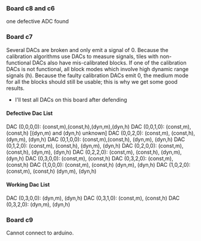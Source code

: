 ### Board c8 and c6

one defective ADC found

### Board c7

Several DACs are broken and only emit a signal of 0. Because the calibration algorithms use DACs to measure signals, tiles with non-functional DACs also have mis-calibrated blocks. If one of the calibration DACs is not functional, all block modes which involve high dynamic range signals (h). Because the faulty calibration DACs emit 0, the medium mode for all the blocks should still be usable; this is why we get some good results.

- I'll test all DACs on this board after defending

#### Defective Dac List
DAC (0,0,0,0): (const,m),(const,h),(dyn,m),(dyn,h)
DAC (0,0,1,0): (const,m), (const,h) [(dyn,m) and (dyn,h) unknown]
DAC (0,0,2,0): (const,m), (const,h), (dyn,m), (dyn,h)
DAC (0,1,0,0): (const,m),(const,h), (dyn,m), (dyn,h)
DAC (0,1,2,0): (const,m), (const,h), (dyn,m), (dyn,h)
DAC (0,2,0,0): (const,m), (const,h), (dyn,m), (dyn,h)
DAC (0,2,2,0): (const,m), (const,h), (dyn,m), (dyn,h)
DAC (0,3,0,0): (const,m), (const,h)
DAC (0,3,2,0): (const,m), (const,h)
DAC (1,0,0,0): (const,m), (const,h) (dyn,m), (dyn,h)
DAC (1,0,2,0): (const,m), (const,h) (dyn,m), (dyn,h)

#### Working Dac List
DAC (0,3,0,0): (dyn,m), (dyn,h)
DAC (0,3,1,0): (const,m), (const,h)
DAC (0,3,2,0): (dyn,m), (dyn,h)

### Board c9

Cannot connect to arduino.



